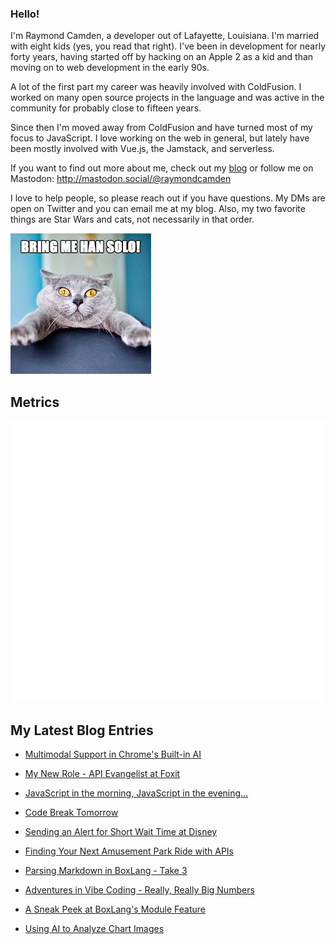 ### Hello!

I'm Raymond Camden, a developer out of Lafayette, Louisiana. I'm married with eight kids (yes, you read that right). I've been in development for nearly forty years, having started off by hacking on an Apple 2 as a kid and than moving on to web development in the early 90s.

A lot of the first part my career was heavily involved with ColdFusion. I worked on many open source projects in the language and was active in the community for probably close to fifteen years. 

Since then I'm moved away from ColdFusion and have turned most of my focus to JavaScript. I love working on the web in general, but lately have been mostly involved with Vue.js, the Jamstack, and serverless. 

If you want to find out more about me, check out my [blog](https://www.raymondcamden.com) or follow me on Mastodon: <http://mastodon.social/@raymondcamden>

I love to help people, so please reach out if you have questions. My DMs are open on Twitter and you can email me at my blog. Also, my two favorite things are Star Wars and cats, not necessarily in that order.

![Star Wars cat](https://raw.githubusercontent.com/cfjedimaster/cfjedimaster/master/cat.jpg)

## Metrics

<picture>
  <img src="/github-metrics.svg" alt="Metrics">
</picture>

<!-- RSS -->
## My Latest Blog Entries

* [Multimodal Support in Chrome's Built-in AI](https://www.raymondcamden.com/2025/05/22/multimodal-support-in-chromes-built-in-ai)

* [My New Role - API Evangelist at Foxit](https://www.raymondcamden.com/2025/05/20/my-new-role-api-evangelist-at-foxit)

* [JavaScript in the morning, JavaScript in the evening...](https://www.raymondcamden.com/2025/05/19/javascript-in-the-morning-javascript-in-the-evening)

* [Code Break Tomorrow](https://www.raymondcamden.com/2025/05/18/code-break-tomorrow)

* [Sending an Alert for Short Wait Time at Disney](https://www.raymondcamden.com/2025/05/16/sending-an-alert-for-short-wait-time-at-disney)

* [Finding Your Next Amusement Park Ride with APIs](https://www.raymondcamden.com/2025/05/15/finding-your-next-amusement-park-ride-with-apis)

* [Parsing Markdown in BoxLang - Take 3](https://www.raymondcamden.com/2025/05/14/parsing-markdown-in-boxlang-take-3)

* [Adventures in Vibe Coding - Really, Really Big Numbers](https://www.raymondcamden.com/2025/05/08/adventures-in-vibe-coding-really-really-big-numbers)

* [A Sneak Peek at BoxLang's Module Feature](https://www.raymondcamden.com/2025/05/07/a-sneak-peek-at-boxlangs-module-feature)

* [Using AI to Analyze Chart Images](https://www.raymondcamden.com/2025/05/05/using-ai-to-analyze-chart-images)

<!-- ENDRSS -->

